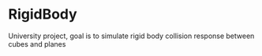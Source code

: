 # RigidBody
University project, goal is to simulate rigid body collision response between cubes and planes
